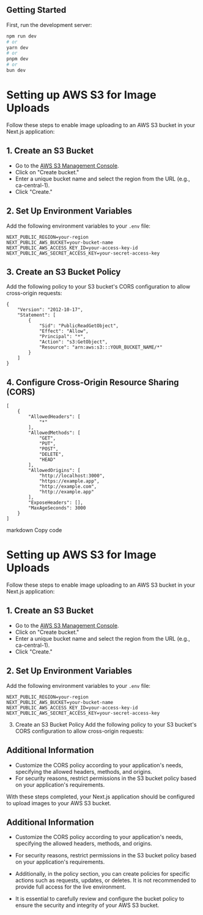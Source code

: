 ## Getting Started

First, run the development server:

```bash
npm run dev
# or
yarn dev
# or
pnpm dev
# or
bun dev
```

<!-- [/api/graphql](http://localhost:3000/api/graphql) -->

# Setting up AWS S3 for Image Uploads

Follow these steps to enable image uploading to an AWS S3 bucket in your Next.js application:

## 1. Create an S3 Bucket

- Go to the [AWS S3 Management Console](https://ca-central-1.console.aws.amazon.com/s3/home?region=ca-central-1).
- Click on "Create bucket."
- Enter a unique bucket name and select the region from the URL (e.g., ca-central-1).
- Click "Create."

## 2. Set Up Environment Variables

Add the following environment variables to your `.env` file:

```dotenv
NEXT_PUBLIC_REGION=your-region
NEXT_PUBLIC_AWS_BUCKET=your-bucket-name
NEXT_PUBLIC_AWS_ACCESS_KEY_ID=your-access-key-id
NEXT_PUBLIC_AWS_SECRET_ACCESS_KEY=your-secret-access-key
```

## 3.  Create an S3 Bucket Policy

Add the following policy to your S3 bucket's CORS configuration to allow cross-origin requests:

```
{
    "Version": "2012-10-17",
    "Statement": [
        {
            "Sid": "PublicReadGetObject",
            "Effect": "Allow",
            "Principal": "*",
            "Action": "s3:GetObject",
            "Resource": "arn:aws:s3:::YOUR_BUCKET_NAME/*"
        }
    ]
}
```

## 4. Configure Cross-Origin Resource Sharing (CORS)

```
[
    {
        "AllowedHeaders": [
            "*"
        ],
        "AllowedMethods": [
            "GET",
            "PUT",
            "POST",
            "DELETE",
            "HEAD"
        ],
        "AllowedOrigins": [
            "http://localhost:3000",
            "https://example.app",
            "http://example.com",
            "http://example.app"
        ],
        "ExposeHeaders": [],
        "MaxAgeSeconds": 3000
    }
]

```


markdown
Copy code

# Setting up AWS S3 for Image Uploads

Follow these steps to enable image uploading to an AWS S3 bucket in your Next.js application:

## 1. Create an S3 Bucket

- Go to the [AWS S3 Management Console](https://ca-central-1.console.aws.amazon.com/s3/home?region=ca-central-1).
- Click on "Create bucket."
- Enter a unique bucket name and select the region from the URL (e.g., ca-central-1).
- Click "Create."

## 2. Set Up Environment Variables

Add the following environment variables to your `.env` file:

```dotenv
NEXT_PUBLIC_REGION=your-region
NEXT_PUBLIC_AWS_BUCKET=your-bucket-name
NEXT_PUBLIC_AWS_ACCESS_KEY_ID=your-access-key-id
NEXT_PUBLIC_AWS_SECRET_ACCESS_KEY=your-secret-access-key
```

3. Create an S3 Bucket Policy
Add the following policy to your S3 bucket's CORS configuration to allow cross-origin requests:

## Additional Information

- Customize the CORS policy according to your application's needs, specifying the allowed headers, methods, and origins.
- For security reasons, restrict permissions in the S3 bucket policy based on your application's requirements.

 With these steps completed, your Next.js application should be configured to upload images to your AWS S3 bucket.

## Additional Information

- Customize the CORS policy according to your application's needs, specifying the allowed headers, methods, and origins.

- For security reasons, restrict permissions in the S3 bucket policy based on your application's requirements.

- Additionally, in the policy section, you can create policies for specific actions such as requests, updates, or deletes. It is not recommended to provide full access for the live environment.

- It is essential to carefully review and configure the bucket policy to ensure the security and integrity of your AWS S3 bucket.

<!--
# Read (1 of 62)
#   - GetObject
# Write (2 of 63)
#   - DeleteObject
#   - PutObject
-->

